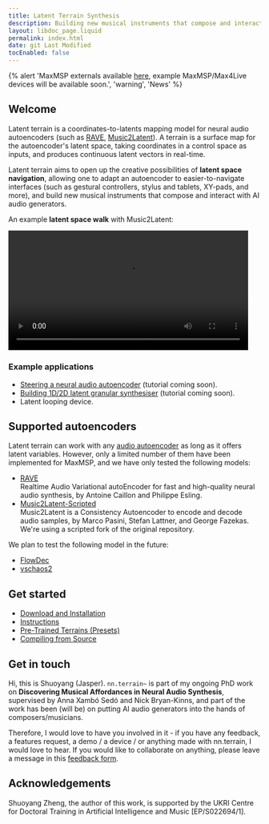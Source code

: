 ```yaml
---
title: Latent Terrain Synthesis
description: Building new musical instruments that compose and interact with AI audio generators.
layout: libdoc_page.liquid
permalink: index.html
date: git Last Modified
tocEnabled: false
---
```

{% alert 'MaxMSP externals available [here](https://github.com/jasper-zheng/nn_terrain/releases/tag/v1.5.6), example MaxMSP/Max4Live devices will be available soon.', 'warning', 'News' %}

## Welcome   
Latent terrain is a coordinates-to-latents mapping model for neural audio autoencoders (such as [RAVE](https://github.com/acids-ircam/RAVE), [Music2Latent](https://github.com/SonyCSLParis/music2latent)). A terrain is a surface map for the autoencoder's latent space, taking coordinates in a control space as inputs, and produces continuous latent vectors in real-time.

Latent terrain aims to open up the creative possibilities of **latent space navigation**, allowing one to adapt an autoencoder to easier-to-navigate interfaces (such as gestural controllers, stylus and tablets, XY-pads, and more), and build new musical instruments that compose and interact with AI audio generators.


An example **latent space walk** with Music2Latent:

<video controls="" loop="" playsinline="" aria-labelledby="video-label" src="./assets/terrain-walk.mp4" width="95%"></video>

### Example applications

* [Steering a neural audio autoencoder](#) (tutorial coming soon).
* [Building 1D/2D latent granular synthesiser](#) (tutorial coming soon).
* Latent looping device.

## Supported autoencoders 

Latent terrain can work with any [audio autoencoder](https://github.com/acids-ircam/creative_ml/blob/main/08_variational_ae_flows.pdf) as long as it offers latent variables. However, only a limited number of them have been implemented for MaxMSP, and we have only tested the following models:  

* [RAVE](https://github.com/acids-ircam/RAVE) <br>Realtime Audio Variational autoEncoder for fast and high-quality neural audio synthesis, by Antoine Caillon and Philippe Esling.   
* [Music2Latent-Scripted](https://github.com/jasper-zheng/music2latent-scripted) <br>Music2Latent is a Consistency Autoencoder to encode and decode audio samples, by Marco Pasini, Stefan Lattner, and George Fazekas. We're using a scripted fork of the original repository.   

We plan to test the following model in the future:  
* [FlowDec](https://github.com/facebookresearch/FlowDec)
* [vschaos2](https://github.com/acids-ircam/vschaos2)

## Get started 

* [Download and Installation](/installation)
* [Instructions](/instructions)
* [Pre-Trained Terrains (Presets)](/pre-trained)
* [Compiling from Source](/compile)

## Get in touch

Hi, this is Shuoyang (Jasper). `nn.terrain~` is part of my ongoing PhD work on **Discovering Musical Affordances in Neural Audio Synthesis**, supervised by Anna Xambó Sedó and Nick Bryan-Kinns, and part of the work has been (will be) on putting AI audio generators into the hands of composers/musicians.

Therefore, I would love to have you involved in it - if you have any feedback, a features request, a demo / a device / or anything made with nn.terrain, I would love to hear. If you would like to collaborate on anything, please leave a message in this [feedback form](https://forms.office.com/e/EJ4WHfru1A).  


## Acknowledgements

Shuoyang Zheng, the author of this work, is supported by the UKRI Centre for Doctoral Training in Artificial Intelligence and Music [EP/S022694/1].